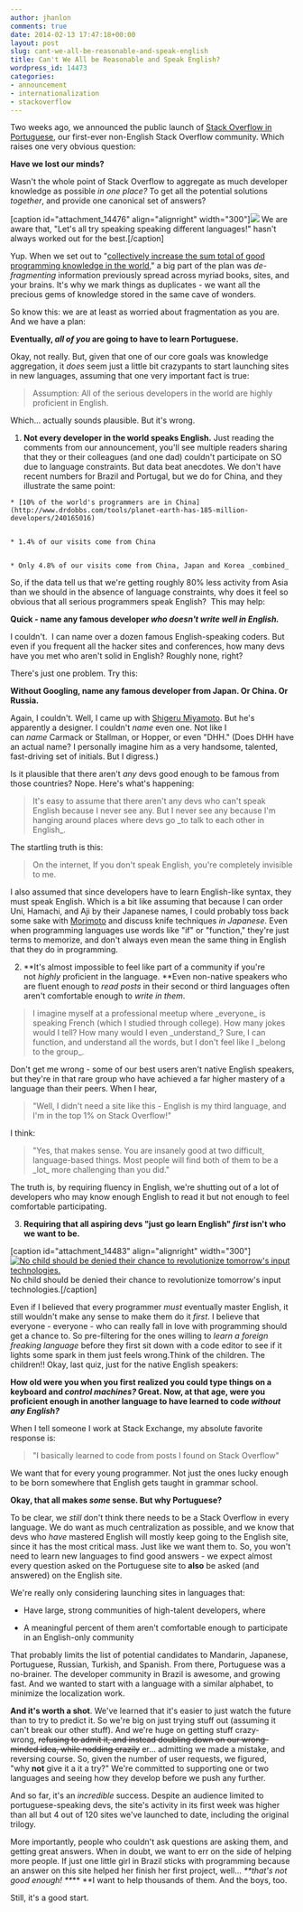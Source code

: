 ```yaml
---
author: jhanlon
comments: true
date: 2014-02-13 17:47:18+00:00
layout: post
slug: cant-we-all-be-reasonable-and-speak-english
title: Can't We All be Reasonable and Speak English?
wordpress_id: 14473
categories:
- announcement
- internationalization
- stackoverflow
---
```


Two weeks ago, we announced the public launch of [Stack Overflow in Portuguese](http://pt.stackoverflow.com), our first-ever non-English Stack Overflow community. Which raises one very obvious question:

**Have we lost our minds?**

Wasn't the whole point of Stack Overflow to aggregate as much developer knowledge as possible _in one place?_ To get all the potential solutions _together_, and provide one canonical set of answers?

[caption id="attachment_14476" align="alignright" width="300"][![](http://blog.stackoverflow.com/wp-content/uploads/800px-Pieter_Bruegel_the_Elder_-_The_Tower_of_Babel_Vienna_-_Google_Art_Project_-_edited-300x219.jpg)](http://blog.stackoverflow.com/wp-content/uploads/800px-Pieter_Bruegel_the_Elder_-_The_Tower_of_Babel_Vienna_-_Google_Art_Project_-_edited.jpg) We are aware that, "Let's all try speaking speaking different languages!" hasn't always worked out for the best.[/caption]

Yup. When we set out to "[collectively increase the sum total of good programming knowledge in the world](http://www.codinghorror.com/blog/2008/04/introducing-stackoverflow-com.html)," a big part of the plan was _de-fragmenting_ information previously spread across myriad books, sites, and your brains. It's why we mark things as duplicates - we want all the precious gems of knowledge stored in the same cave of wonders.

So know this: we are at least as worried about fragmentation as you are. And we have a plan:

**Eventually, _all of you_ are going to have to learn Portuguese.**

Okay, not really. But, given that one of our core goals was knowledge aggregation, it _does_ seem just a little bit crazypants to start launching sites in new languages, assuming that one very important fact is true:


<blockquote>Assumption: All of the serious developers in the world are highly proficient in English.</blockquote>


Which... actually sounds plausible. But it's wrong.



	
  1. **Not every developer in the world speaks English.** Just reading the comments from our announcement, you'll see multiple readers sharing that they or their colleagues (and one dad) couldn't participate on SO due to language constraints. But data beat anecdotes. We don't have recent numbers for Brazil and Portugal, but we do for China, and they illustrate the same point:

	
    * [10% of the world's programmers are in China](http://www.drdobbs.com/tools/planet-earth-has-185-million-developers/240165016)

	
    * 1.4% of our visits come from China

	
    * Only 4.8% of our visits come from China, Japan and Korea _combined_


So, if the data tell us that we're getting roughly 80% less activity from Asia than we should in the absence of language constraints, why does it feel so obvious that all serious programmers speak English?  This may help:

**Quick - name any famous developer _who doesn't write well in English._**

I couldn't.  I can name over a dozen famous English-speaking coders. But even if you frequent all the hacker sites and conferences, how many devs have you met who aren't solid in English? Roughly none, right?

There's just one problem. Try this:

**Without Googling, name any famous developer from Japan. Or China. Or Russia.**

Again, I couldn't. Well, I came up with [Shigeru Miyamoto](http://en.wikipedia.org/wiki/Shigeru_Miyamoto). But he's apparently a designer. I couldn't _name_ even one. Not like I can _name_ Carmack or Stallman, or Hopper, or even "DHH." (Does DHH have an actual name? I personally imagine him as a very handsome, talented, fast-driving set of initials. But I digress.)

Is it plausible that there aren't _any_ devs good enough to be famous from those countries? Nope. Here's what's happening:


<blockquote>It's easy to assume that there aren't any devs who can't speak English because I never see any. But I never see any because I'm hanging around places where devs go _to talk to each other in English_.</blockquote>


The startling truth is this:


<blockquote>On the internet, If you don't speak English, you're completely invisible to me.</blockquote>


I also assumed that since developers have to learn English-like syntax, they must speak English. Which is a bit like assuming that because I can order Uni, Hamachi, and Aji by their Japanese names, I could probably toss back some sake with [Morimoto](http://en.wikipedia.org/wiki/Masaharu_Morimoto) and discuss knife techniques _in Japanese_. Even when programming languages use words like "if" or "function," they're just terms to memorize, and don't always even mean the same thing in English that they do in programming.

	
  2. **It's almost impossible to feel like part of a community if you're not _highly_ proficient in the language. **Even non-native speakers who are fluent enough to _read posts_ in their second or third languages often aren't comfortable enough to _write in them_.


<blockquote>I imagine myself at a professional meetup where _everyone_ is speaking French (which I studied through college). How many jokes would I tell? How many would I even _understand_? Sure, I can function, and understand all the words, but I don't feel like I _belong to the group_.</blockquote>


Don't get me wrong - some of our best users aren't native English speakers, but they're in that rare group who have achieved a far higher mastery of a language than their peers. When I hear,


<blockquote>"Well, I didn't need a site like this - English is my third language, and I'm in the top 1% on Stack Overflow!"</blockquote>


I think:


<blockquote>"Yes, that makes sense. You are insanely good at two difficult, language-based things. Most people will find both of them to be a _lot_ more challenging than you did."</blockquote>


The truth is, by requiring fluency in English, we're shutting out of a lot of developers who may know enough English to read it but not enough to feel comfortable participating.

	
  3. ****Requiring that all aspiring devs "just go learn English" _first_ isn't who we want to be.****

[caption id="attachment_14483" align="alignright" width="300"][![No child should be denied their chance to revolutionize tomorrow's input technologies.](http://blog.stackoverflow.com/wp-content/uploads/Griff3-300x215.jpg)](http://blog.stackoverflow.com/wp-content/uploads/Griff3.jpg) No child should be denied their chance to revolutionize tomorrow's input technologies.[/caption]

Even if I believed that every programmer _must_ eventually master English, it still wouldn't make any sense to make them do it _first_. I believe that everyone - everyone - who can really fall in love with programming should get a chance to. So pre-filtering for the ones willing to _learn a foreign freaking language_ before they first sit down with a code editor to see if it lights some spark in them just feels wrong.Think of the children. The children!! Okay, last quiz, just for the native English speakers:

**How old were you when you first realized you could type things on a keyboard and _control machines?_ Great. Now, at that age, were you proficient enough in another language to have learned to code _without any English?_**

When I tell someone I work at Stack Exchange, my absolute favorite response is:


<blockquote>"I basically learned to code from posts I found on Stack Overflow"</blockquote>


We want that for every young programmer. Not just the ones lucky enough to be born somewhere that English gets taught in grammar school.


**Okay, that all makes _some_ sense. But why Portuguese?**

To be clear, we _still_ don't think there needs to be a Stack Overflow in every language. We do want as much centralization as possible, and we know that devs who _have_ mastered English will mostly keep going to the English site, since it has the most critical mass. Just like we want them to. So, you won't need to learn new languages to find good answers - we expect almost every question asked on the Portuguese site to **also** be asked (and answered) on the English site.

We're really only considering launching sites in languages that:



	
  * Have large, strong communities of high-talent developers, where

	
  * A meaningful percent of them aren't comfortable enough to participate in an English-only community


That probably limits the list of potential candidates to Mandarin, Japanese, Portuguese, Russian, Turkish, and Spanish. From there, Portuguese was a no-brainer. The developer community in Brazil is awesome, and growing fast. And we wanted to start with a language with a similar alphabet, to minimize the localization work.

**And it's worth a shot**. We've learned that it's easier to just watch the future than to try to predict it. So we're big on just trying stuff out (assuming it can't break our other stuff). And we're huge on getting stuff crazy-wrong, <del>refusing to admit it, and instead doubling down on our wrong-minded idea, while nodding crazily</del> er... admitting we made a mistake, and reversing course. So, given the number of user requests, we figured, "why **not** give it a it a try?" We're committed to supporting one or two languages and seeing how they develop before we push any further.

And so far, it's an _incredible_ success. Despite an audience limited to portuguese-speaking devs, the site's activity in its first week was higher than all but 4 out of 120 sites we've launched to date, including the original trilogy.

More importantly, people who couldn't ask questions are asking them, and getting great answers. When in doubt, we want to err on the side of helping more people. If just one little girl in Brazil sticks with programming because an answer on this site helped her finish her first project, well... _**that's not good enough! **_** **I want to help thousands of them. And the boys, too.

Still, it's a good start.
